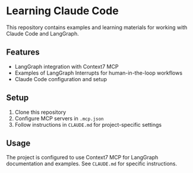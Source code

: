 # Learning Claude Code

This repository contains examples and learning materials for working with Claude Code and LangGraph.

## Features

- LangGraph integration with Context7 MCP
- Examples of LangGraph Interrupts for human-in-the-loop workflows
- Claude Code configuration and setup

## Setup

1. Clone this repository
2. Configure MCP servers in `.mcp.json`
3. Follow instructions in `CLAUDE.md` for project-specific settings

## Usage

The project is configured to use Context7 MCP for LangGraph documentation and examples. See `CLAUDE.md` for specific instructions.